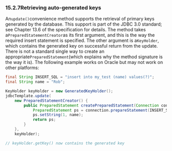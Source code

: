 ### 15.2.7Retrieving auto-generated keys

An`update()`convenience method supports the retrieval of primary keys generated by the database. This support is part of the JDBC 3.0 standard; see Chapter 13.6 of the specification for details. The method takes a`PreparedStatementCreator`as its first argument, and this is the way the required insert statement is specified. The other argument is a`KeyHolder`, which contains the generated key on successful return from the update. There is not a standard single way to create an appropriate`PreparedStatement`\(which explains why the method signature is the way it is\). The following example works on Oracle but may not work on other platforms:

```java
final String INSERT_SQL = "insert into my_test (name) values(?)";
final String name = "Rob";

KeyHolder keyHolder = new GeneratedKeyHolder();
jdbcTemplate.update(
	new PreparedStatementCreator() {
		public PreparedStatement createPreparedStatement(Connection connection) throws SQLException {
			PreparedStatement ps = connection.prepareStatement(INSERT_SQL, new String[] {"id"});
			ps.setString(1, name);
			return ps;
		}
	},
	keyHolder);

// keyHolder.getKey() now contains the generated key
```




